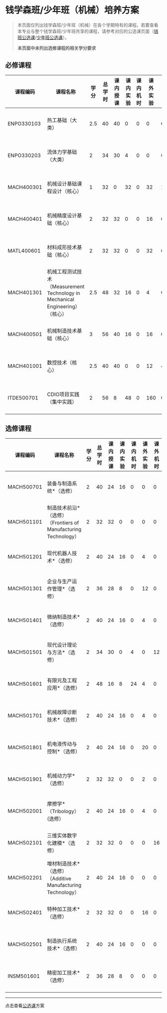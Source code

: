 # 钱学森班/少年班（机械）培养方案
> 本页面仅列出钱学森班/少年班（机械）在各个学期特有的课程。若要查看本专业与整个钱学森班/少年班共享的课程，请参考对应的公选课页面（[钱班公选课](/program/qianxuesen)/[少年班公选课](/program/shaonianban-2015)）。
>
> **本页面中未列出选修课程的相关学分要求**

## 必修课程

| **课程编码** | **课程名称**                                                 | **学**       **分** | **总**   **学**   **时** | **课内**   **授课** | **课内**   **实验** | **课**   **内**   **机**   **时** | **课**   **外**   **实**   **验** | **课**   **外**   **机**   **时** | **开课学期** | **开课单位** |
| ------------ | ------------------------------------------------------------ | ------------------- | ------------------------ | ------------------- | ------------------- | --------------------------------- | --------------------------------- | --------------------------------- | ------------ | ------------ |
| ENPO330103   | 热工基础（大类）                                             | 2.5                 | 40                       | 40                  | 0                   | 0                                 | 0                                 | 0                                 | 4            | 能动学院     |
| ENPO330203   | 流体力学基础（大类）                                         | 2                   | 34                       | 30                  | 4                   | 0                                 | 0                                 | 0                                 | 5            | 能动学院     |
| MACH400301   | 机械设计基础课程设计（核心）                                 | 1                   | 32                       | 0                   | 32                  | 0                                 | 32                                | 16                                | 5            | 机械学院     |
| MACH400401   | 机械精度设计基础（核心）                                     | 2                   | 32                       | 32                  | 0                   | 0                                 | 16                                | 0                                 | 5            | 机械学院     |
| MATL400601   | 材料成形技术基础（核心）                                     | 2                   | 32                       | 32                  | 0                   | 0                                 | 32                                | 0                                 | 6            | 机械学院     |
| MACH401301   | 机械工程测试技术（Measurement   Technology in Mechanical Engineering）（核心） | 2.5                 | 48                       | 32                  | 16                  | 0                                 | 4                                 | 0                                 | 6            | 机械学院     |
| MACH400501   | 机械制造技术基础（核心）                                     | 3                   | 56                       | 40                  | 16                  | 0                                 | 16                                | 0                                 | 6            | 机械学院     |
| MACH401001   | 数控技术（核心）                                             | 2.5                 | 40                       | 40                  | 0                   | 0                                 | 12                                | 4                                 | 6            | 机械学院     |
| ITDE500701   | CDIO项目实践（集中实践）                                     | 2                   | 56                       | 8                   | 48                  | 0                                 | 160                               | 0                                 | 6            | 机械学院     |





## 选修课程

| **课程编码** | **课程名称**                                                 | **学**       **分** | **总**   **学**   **时** | **课内**   **授课** | **课内**   **实验** | **课**   **内**   **机**   **时** | **课**   **外**   **实**   **验** | **课**   **外**   **机**   **时** | **开课学期** | **开课单位** |
| ------------ | ------------------------------------------------------------ | ------------------- | ------------------------ | ------------------- | ------------------- | --------------------------------- | --------------------------------- | --------------------------------- | ------------ | ------------ |
| MACH500701   | 装备与制造系统*（选修）                                      | 2                   | 40                       | 24                  | 16                  | 0                                 | 0                                 | 0                                 | 6            | 机械学院     |
| MACH501101   | 制造技术前沿*（选修）（Frontiers   of  Manufacturing Technology） | 2                   | 32                       | 32                  | 0                   | 0                                 | 0                                 | 0                                 | 7            | 机械学院     |
| MACH501201   | 现代机器人技术*（选修）                                      | 2                   | 40                       | 24                  | 16                  | 0                                 | 4                                 | 0                                 | 6            | 机械学院     |
| MACH501301   | 企业与生产运作管理*（选修）                                  | 2                   | 36                       | 28                  | 8                   | 0                                 | 12                                | 0                                 | 6            | 机械学院     |
| MACH501401   | 微纳制造技术*（选修）                                        | 2                   | 40                       | 24                  | 16                  | 0                                 | 4                                 | 0                                 | 7            | 机械学院     |
| MACH501501   | 现代设计理论与方法*（选修）                                  | 2                   | 34                       | 30                  | 0                   | 4                                 | 0                                 | 12                                | 6            | 机械学院     |
| MACH501601   | 有限元及工程应用*（选修）                                    | 2                   | 48                       | 16                  | 8                   | 24                                | 4                                 | 0                                 | 7            | 机械学院     |
| MACH501701   | 机械故障诊断技术*（选修）                                    | 2                   | 40                       | 24                  | 16                  | 0                                 | 4                                 | 0                                 | 6            | 机械学院     |
| MACH501801   | 机电液传动与控制*（选修）                                    | 2                   | 40                       | 24                  | 16                  | 0                                 | 20                                | 0                                 | 6            | 机械学院     |
| MACH501901   | 机械动力学*（选修）                                          | 2                   | 32                       | 32                  | 0                   | 0                                 | 2                                 | 0                                 | 6            | 机械学院     |
| MACH502001   | 摩擦学*（Tribology）(选修）                                  | 2                   | 40                       | 24                  | 16                  | 0                                 | 4                                 | 0                                 | 6            | 机械学院     |
| MACH502101   | 三维实体数字化建模*（选修）                                  | 2                   | 32                       | 32                  | 0                   | 0                                 | 0                                 | 16                                | 7            | 机械学院     |
| MACH502201   | 增材制造技术*（选修）（Additive   Manufacturing Technology） | 2                   | 40                       | 24                  | 16                  | 0                                 | 0                                 | 0                                 | 6            | 机械学院     |
| MACH502401   | 特种加工技术*（选修）                                        | 2                   | 32                       | 32                  | 0                   | 0                                 | 16                                | 0                                 | 7            | 机械学院     |
| MACH502501   | 制造执行系统技术*（选修）                                    | 2                   | 40                       | 24                  | 16                  | 0                                 | 0                                 | 0                                 | 6            | 机械学院     |
| INSM501601   | 精密加工技术*（选修）                                        | 2                   | 36                       | 28                  | 8                   | 0                                 | 0                                 | 0                                 | 7            | 机械学院     |





---



点击查看[公选课](/program/qianxuesen)方案